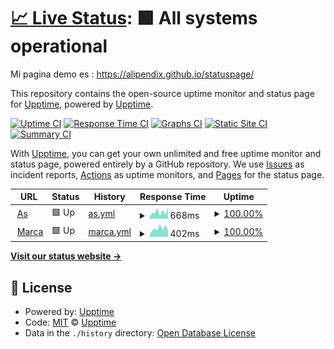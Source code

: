 # [📈 Live Status](https://demo.upptime.js.org): <!--live status--> **🟩 All systems operational**

Mi pagina demo es : https://alipendix.github.io/statuspage/

This repository contains the open-source uptime monitor and status page for [Upptime](https://upptime.js.org), powered by [Upptime](https://github.com/upptime/upptime).

[![Uptime CI](https://github.com/alipendix/statuspage/workflows/Uptime%20CI/badge.svg)](https://github.com/alipendix/statuspage/actions?query=workflow%3A%22Uptime+CI%22)
[![Response Time CI](https://github.com/alipendix/statuspage/workflows/Response%20Time%20CI/badge.svg)](https://github.com/alipendix/statuspage/actions?query=workflow%3A%22Response+Time+CI%22)
[![Graphs CI](https://github.com/alipendix/statuspage/workflows/Graphs%20CI/badge.svg)](https://github.com/alipendix/statuspage/actions?query=workflow%3A%22Graphs+CI%22)
[![Static Site CI](https://github.com/alipendix/statuspage/workflows/Static%20Site%20CI/badge.svg)](https://github.com/alipendix/statuspage/actions?query=workflow%3A%22Static+Site+CI%22)
[![Summary CI](https://github.com/alipendix/statuspage/workflows/Summary%20CI/badge.svg)](https://github.com/alipendix/statuspage/actions?query=workflow%3A%22Summary+CI%22)

With [Upptime](https://upptime.js.org), you can get your own unlimited and free uptime monitor and status page, powered entirely by a GitHub repository. We use [Issues](https://github.com/upptime/upptime/issues) as incident reports, [Actions](https://github.com/alipendix/statuspage/actions) as uptime monitors, and [Pages](https://demo.upptime.js.org) for the status page.

<!--start: status pages-->
<!-- This summary is generated by Upptime (https://github.com/upptime/upptime) -->
<!-- Do not edit this manually, your changes will be overwritten -->
<!-- prettier-ignore -->
| URL | Status | History | Response Time | Uptime |
| --- | ------ | ------- | ------------- | ------ |
| <img alt="" src="https://favicons.githubusercontent.com/www.as.com" height="13"> [As](https://www.as.com) | 🟩 Up | [as.yml](https://github.com/alipendix/statuspage/commits/HEAD/history/as.yml) | <details><summary><img alt="Response time graph" src="./graphs/as/response-time-week.png" height="20"> 668ms</summary><br><a href="https://alipendix.github.io/history/as"><img alt="Response time 483" src="https://img.shields.io/endpoint?url=https%3A%2F%2Fraw.githubusercontent.com%2Falipendix%2Fstatuspage%2FHEAD%2Fapi%2Fas%2Fresponse-time.json"></a><br><a href="https://alipendix.github.io/history/as"><img alt="24-hour response time 565" src="https://img.shields.io/endpoint?url=https%3A%2F%2Fraw.githubusercontent.com%2Falipendix%2Fstatuspage%2FHEAD%2Fapi%2Fas%2Fresponse-time-day.json"></a><br><a href="https://alipendix.github.io/history/as"><img alt="7-day response time 668" src="https://img.shields.io/endpoint?url=https%3A%2F%2Fraw.githubusercontent.com%2Falipendix%2Fstatuspage%2FHEAD%2Fapi%2Fas%2Fresponse-time-week.json"></a><br><a href="https://alipendix.github.io/history/as"><img alt="30-day response time 532" src="https://img.shields.io/endpoint?url=https%3A%2F%2Fraw.githubusercontent.com%2Falipendix%2Fstatuspage%2FHEAD%2Fapi%2Fas%2Fresponse-time-month.json"></a><br><a href="https://alipendix.github.io/history/as"><img alt="1-year response time 483" src="https://img.shields.io/endpoint?url=https%3A%2F%2Fraw.githubusercontent.com%2Falipendix%2Fstatuspage%2FHEAD%2Fapi%2Fas%2Fresponse-time-year.json"></a></details> | <details><summary><a href="https://alipendix.github.io/history/as">100.00%</a></summary><a href="https://alipendix.github.io/history/as"><img alt="All-time uptime 100.00%" src="https://img.shields.io/endpoint?url=https%3A%2F%2Fraw.githubusercontent.com%2Falipendix%2Fstatuspage%2FHEAD%2Fapi%2Fas%2Fuptime.json"></a><br><a href="https://alipendix.github.io/history/as"><img alt="24-hour uptime 100.00%" src="https://img.shields.io/endpoint?url=https%3A%2F%2Fraw.githubusercontent.com%2Falipendix%2Fstatuspage%2FHEAD%2Fapi%2Fas%2Fuptime-day.json"></a><br><a href="https://alipendix.github.io/history/as"><img alt="7-day uptime 100.00%" src="https://img.shields.io/endpoint?url=https%3A%2F%2Fraw.githubusercontent.com%2Falipendix%2Fstatuspage%2FHEAD%2Fapi%2Fas%2Fuptime-week.json"></a><br><a href="https://alipendix.github.io/history/as"><img alt="30-day uptime 100.00%" src="https://img.shields.io/endpoint?url=https%3A%2F%2Fraw.githubusercontent.com%2Falipendix%2Fstatuspage%2FHEAD%2Fapi%2Fas%2Fuptime-month.json"></a><br><a href="https://alipendix.github.io/history/as"><img alt="1-year uptime 100.00%" src="https://img.shields.io/endpoint?url=https%3A%2F%2Fraw.githubusercontent.com%2Falipendix%2Fstatuspage%2FHEAD%2Fapi%2Fas%2Fuptime-year.json"></a></details>
| <img alt="" src="https://favicons.githubusercontent.com/www.marca.com" height="13"> [Marca](https://www.marca.com) | 🟩 Up | [marca.yml](https://github.com/alipendix/statuspage/commits/HEAD/history/marca.yml) | <details><summary><img alt="Response time graph" src="./graphs/marca/response-time-week.png" height="20"> 402ms</summary><br><a href="https://alipendix.github.io/history/marca"><img alt="Response time 362" src="https://img.shields.io/endpoint?url=https%3A%2F%2Fraw.githubusercontent.com%2Falipendix%2Fstatuspage%2FHEAD%2Fapi%2Fmarca%2Fresponse-time.json"></a><br><a href="https://alipendix.github.io/history/marca"><img alt="24-hour response time 322" src="https://img.shields.io/endpoint?url=https%3A%2F%2Fraw.githubusercontent.com%2Falipendix%2Fstatuspage%2FHEAD%2Fapi%2Fmarca%2Fresponse-time-day.json"></a><br><a href="https://alipendix.github.io/history/marca"><img alt="7-day response time 402" src="https://img.shields.io/endpoint?url=https%3A%2F%2Fraw.githubusercontent.com%2Falipendix%2Fstatuspage%2FHEAD%2Fapi%2Fmarca%2Fresponse-time-week.json"></a><br><a href="https://alipendix.github.io/history/marca"><img alt="30-day response time 353" src="https://img.shields.io/endpoint?url=https%3A%2F%2Fraw.githubusercontent.com%2Falipendix%2Fstatuspage%2FHEAD%2Fapi%2Fmarca%2Fresponse-time-month.json"></a><br><a href="https://alipendix.github.io/history/marca"><img alt="1-year response time 362" src="https://img.shields.io/endpoint?url=https%3A%2F%2Fraw.githubusercontent.com%2Falipendix%2Fstatuspage%2FHEAD%2Fapi%2Fmarca%2Fresponse-time-year.json"></a></details> | <details><summary><a href="https://alipendix.github.io/history/marca">100.00%</a></summary><a href="https://alipendix.github.io/history/marca"><img alt="All-time uptime 100.00%" src="https://img.shields.io/endpoint?url=https%3A%2F%2Fraw.githubusercontent.com%2Falipendix%2Fstatuspage%2FHEAD%2Fapi%2Fmarca%2Fuptime.json"></a><br><a href="https://alipendix.github.io/history/marca"><img alt="24-hour uptime 100.00%" src="https://img.shields.io/endpoint?url=https%3A%2F%2Fraw.githubusercontent.com%2Falipendix%2Fstatuspage%2FHEAD%2Fapi%2Fmarca%2Fuptime-day.json"></a><br><a href="https://alipendix.github.io/history/marca"><img alt="7-day uptime 100.00%" src="https://img.shields.io/endpoint?url=https%3A%2F%2Fraw.githubusercontent.com%2Falipendix%2Fstatuspage%2FHEAD%2Fapi%2Fmarca%2Fuptime-week.json"></a><br><a href="https://alipendix.github.io/history/marca"><img alt="30-day uptime 100.00%" src="https://img.shields.io/endpoint?url=https%3A%2F%2Fraw.githubusercontent.com%2Falipendix%2Fstatuspage%2FHEAD%2Fapi%2Fmarca%2Fuptime-month.json"></a><br><a href="https://alipendix.github.io/history/marca"><img alt="1-year uptime 100.00%" src="https://img.shields.io/endpoint?url=https%3A%2F%2Fraw.githubusercontent.com%2Falipendix%2Fstatuspage%2FHEAD%2Fapi%2Fmarca%2Fuptime-year.json"></a></details>

<!--end: status pages-->

[**Visit our status website →**](https://demo.upptime.js.org)

## 📄 License

- Powered by: [Upptime](https://github.com/upptime/upptime)
- Code: [MIT](./LICENSE) © [Upptime](https://upptime.js.org)
- Data in the `./history` directory: [Open Database License](https://opendatacommons.org/licenses/odbl/1-0/)
